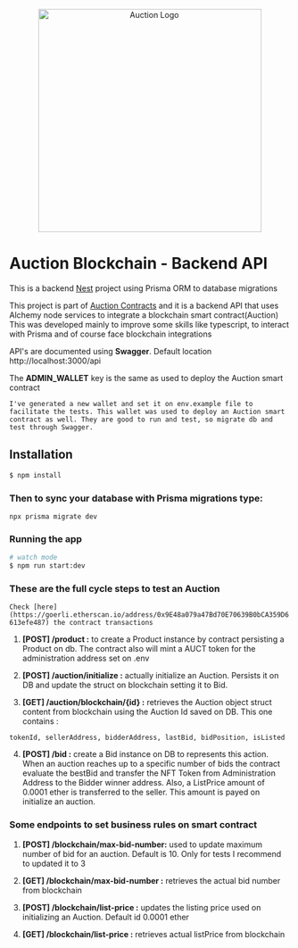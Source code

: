 <p align="center">
  <img src="https://assets-global.website-files.com/60118ca1c2eab61d24bcf151/6329c748f1e3f02c29c9a2a8_BP%20-%20NA%2BSM%20-%201R%20-%20Full%20(2).png" width="400" alt="Auction Logo" /></a>
</p>

# Auction Blockchain - Backend API

This is a backend [Nest](https://github.com/nestjs/nest) project using Prisma ORM to database migrations

This project is part of [Auction Contracts](https://github.com/ronylucca/auction-contracts) and it is a backend API that uses Alchemy node services to integrate a blockchain smart contract(Auction)
This was developed mainly to improve some skills like typescript, to interact with Prisma and of course face blockchain integrations

API's are documented using **Swagger**. Default location http://localhost:3000/api

The **ADMIN_WALLET** key is the same as used to deploy the Auction smart contract

`I've generated a new wallet and set it on env.example file to facilitate the tests. This wallet was used to deploy an Auction smart contract as well. They are good to run and test, so migrate db and test through Swagger.`

## Installation

```bash
$ npm install
```

### Then to sync your database with Prisma migrations type:

```
npx prisma migrate dev
```

### Running the app

```bash
# watch mode
$ npm run start:dev

```

### These are the full cycle steps to test an Auction

`Check [here](https://goerli.etherscan.io/address/0x9E48a079a47Bd70E70639B0bCA359D6613efe487) the contract transactions`

1. **[POST] /product :** to create a Product instance by contract persisting a Product on db. The contract also will mint a AUCT token for the administration address set on .env

2. **[POST] /auction/initialize :** actually initialize an Auction. Persists it on DB and update the struct on blockchain setting it to Bid.

3. **[GET] /auction/blockchain/{id} :** retrieves the Auction object struct content from blockchain using the Auction Id saved on DB. This one contains :

`tokenId, sellerAddress, bidderAddress, lastBid, bidPosition, isListed`

4. **[POST] /bid :** create a Bid instance on DB to represents this action. When an auction reaches up to a specific number of bids the contract evaluate the bestBid and transfer the NFT Token from Administration Address to the Bidder winner address. Also, a ListPrice amount of 0.0001 ether is transferred to the seller. This amount is payed on initialize an auction.

### Some endpoints to set business rules on smart contract

1. **[POST] /blockchain/max-bid-number:** used to update maximum number of bid for an auction. Default is 10. Only for tests I recommend to updated it to 3

2. **[GET] /blockchain/max-bid-number :** retrieves the actual bid number from blockchain

3. **[POST] /blockchain/list-price :** updates the listing price used on initializing an Auction.
   Default id 0.0001 ether
4. **[GET] /blockchain/list-price :** retrieves actual listPrice from blockchain
